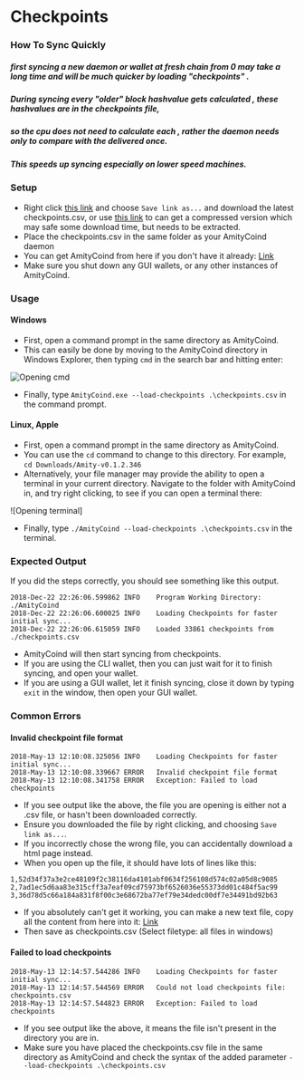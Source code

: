 # Checkpoints
### How To Sync Quickly
##### first syncing a new daemon or wallet at fresh chain from 0 may take a long time and will be much quicker by loading "checkpoints" .
##### During syncing  every "older" block hashvalue gets calculated , these hashvalues are in the checkpoints file, 
##### so the cpu does not need to calculate each , rather the daemon needs only to compare with the delivered once.
##### This speeds up syncing especially on lower speed machines. 

### Setup

- Right click [this link](https://github.com/CalexCore/checkpoints/blob/master/checkpoints.csv) and choose `Save link as...` 
and download the latest checkpoints.csv, or use [this link](https://github.com/CalexCore/checkpoints/blob/master/checkpoints.tar.gz) 
to can get a compressed version which may safe some download time, but needs to be extracted.
- Place the checkpoints.csv in the same folder as your AmityCoind daemon
- You can get AmityCoind from here if you don't have it already: [Link](https://github.com/CalexCore/AmityCoin/releases)
- Make sure you shut down any GUI wallets, or any other instances of AmityCoind.

### Usage

#### Windows

- First, open a command prompt in the same directory as AmityCoind.
- This can easily be done by moving to the AmityCoind directory in Windows Explorer, then typing `cmd` in the search bar and hitting enter:

![Opening cmd](https://i.imgur.com/Ua2mfah.jpg)
- Finally, type `AmityCoind.exe --load-checkpoints .\checkpoints.csv` in the command prompt.

#### Linux, Apple

- First, open a command prompt in the same directory as AmityCoind.
- You can use the `cd` command to change to this directory. For example, `cd Downloads/Amity-v0.1.2.346`
- Alternatively, your file manager may provide the ability to open a terminal in your current directory. Navigate to the folder with AmityCoind in, and try right clicking, to see if you can open a terminal there:

![Opening terminal]

- Finally, type `./AmityCoind --load-checkpoints .\checkpoints.csv` in the terminal.

### Expected Output

If you did the steps correctly, you should see something like this output.

```
2018-Dec-22 22:26:06.599862 INFO    Program Working Directory: ./AmityCoind
2018-Dec-22 22:26:06.600025 INFO    Loading Checkpoints for faster initial sync...
2018-Dec-22 22:26:06.615059 INFO    Loaded 33861 checkpoints from ./checkpoints.csv
```

- AmityCoind will then start syncing from checkpoints.
- If you are using the CLI wallet, then you can just wait for it to finish syncing, and open your wallet.
- If you are using a GUI wallet, let it finish syncing, close it down by typing `exit` in the window, then open your GUI wallet.

### Common Errors

#### Invalid checkpoint file format

```
2018-May-13 12:10:08.325056 INFO    Loading Checkpoints for faster initial sync...
2018-May-13 12:10:08.339667 ERROR   Invalid checkpoint file format
2018-May-13 12:10:08.341758 ERROR   Exception: Failed to load checkpoints
```

- If you see output like the above, the file you are opening is either not a .csv file, or hasn't been downloaded correctly.
- Ensure you downloaded the file by right clicking, and choosing `Save link as...`.
- If you incorrectly chose the wrong file, you can accidentally  download a html page instead.
- When you open up the file, it should have lots of lines like this:

```
1,52d34f37a3e2ce48109f2c38116da4101abf0634f256108d574c02a05d8c9085
2,7ad1ec5d6aa83e315cff3a7eaf09cd75973bf6526036e55373dd01c484f5ac99
3,36d78d5c66a184a831f8f00c3e68672ba77ef79e34dedc00df7e34491bd92b63
```

- If you absolutely can't get it working, you can make a new text file, copy all the content from here into it: [Link](https://raw.githubusercontent.com/CalexCore/checkpoints/master/checkpoints.csv)
- Then save as checkpoints.csv (Select filetype: all files in windows)

#### Failed to load checkpoints

```
2018-May-13 12:14:57.544286 INFO    Loading Checkpoints for faster initial sync...
2018-May-13 12:14:57.544569 ERROR   Could not load checkpoints file: checkpoints.csv
2018-May-13 12:14:57.544823 ERROR   Exception: Failed to load checkpoints
```

- If you see output like the above, it means the file isn't present in the directory you are in.
- Make sure you have placed the checkpoints.csv file in the same directory as AmityCoind and check the syntax of the added parameter 
`--load-checkpoints .\checkpoints.csv`

